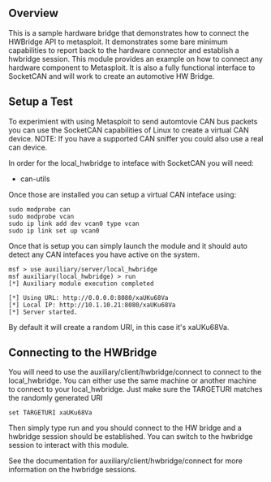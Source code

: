 ## Overview

This is a sample hardware bridge that demonstrates how to connect the HWBridge API to metasploit.
It demonstrates some bare minimum capabilities to report back to the hardware connector and
establish a hwbridge session.  This module provides an example on how to connect any hardware
component to Metasploit.  It is also a fully functional interface to SocketCAN and will work
to create an automotive HW Bridge.

## Setup a Test

To experimient with using Metasploit to send automtovie CAN bus packets you can use
the SocketCAN capabilities of Linux to create a virtual CAN device.  NOTE: If you have a
supported CAN sniffer you could also use a real can device.

In order for the local_hwbridge to inteface with SocketCAN you will need:

* can-utils

Once those are installed you can setup a virtual CAN inteface using:

```
sudo modprobe can
sudo modprobe vcan
sudo ip link add dev vcan0 type vcan
sudo ip link set up vcan0
```

Once that is setup you can simply launch the module and it should auto detect any
CAN intefaces you have active on the system.

```
msf > use auxiliary/server/local_hwbridge 
msf auxiliary(local_hwbridge) > run
[*] Auxiliary module execution completed

[*] Using URL: http://0.0.0.0:8080/xaUKu68Va
[*] Local IP: http://10.1.10.21:8080/xaUKu68Va
[*] Server started.
```
By default it will create a random URI, in this case it's xaUKu68Va.

## Connecting to the HWBridge

You will need to use the auxiliary/client/hwbridge/connect to connect
to the local_hwbridge.  You can either use the same machine or another machine to
connect to your local_hwbridge.  Just make sure the TARGETURI matches the randomly
generated URI

```
set TARGETURI xaUKu68Va
```
Then simply type run and you should connect to the HW bridge and a hwbridge session
should be established.  You can switch to the hwbridge session to interact with
this module.

See the documentation for auxiliary/client/hwbridge/connect for more information on
the hwbridge sessions.

